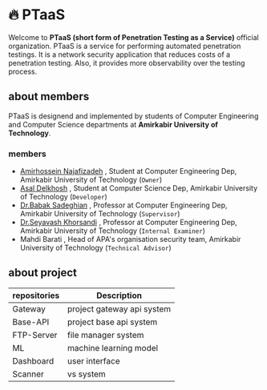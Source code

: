 # :fire: PTaaS

Welcome to __PTaaS (short form of Penetration Testing as a Service)__ official organization.
PTaaS is a service for performing automated penetration testings. It is a network security application that
reduces costs of a penetration testing. Also, it provides more observability over the testing process.

## about members

PTaaS is designend and implemented by students of Computer Engineering and Computer Science departments at __Amirkabir University of Technology__.

### members

- [Amirhossein Najafizadeh](https://www.linkedin.com/in/amirnhnajafiz21/) , Student at Computer Engineering Dep, Amirkabir University of Technology (```Owner```)
- [Asal Delkhosh](https://www.linkedin.com/in/asaldelkhosh/) , Student at Computer Science Dep, Amirkabir University of Technology (```Developer```)
- [Dr.Babak Sadeghian](https://aut.ac.ir/cv/2102/BABAK%20SADEGHIYAN) , Professor at Computer Engineering Dep, Amirkabir University of Technology (```Supervisor```)
- [Dr.Seyavash Khorsandi](https://aut.ac.ir/cv/2261/SIAVASH%20KHORSANDI) , Professor at Computer Engineering Dep, Amirkabir University of Technology (```Internal Examiner```)
- Mahdi Barati , Head of APA's organisation security team, Amirkabir University of Technology (```Technical Advisor```)

## about project

| repositories      | Description |
| ----------------- | ----------- |
| Gateway      | project gateway api system       |
| Base-API   | project base api system        |
| FTP-Server   | file manager system        |
| ML   | machine learning model        |
| Dashboard   | user interface        |
| Scanner   | vs system        |
